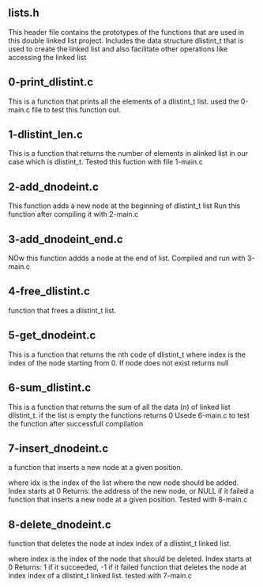 ## lists.h
This header file contains the prototypes of the functions that are used in this double linked list project.
Includes the data structure dlistint_t that is used to create the linked list and also facilitate other operations like accessing the linked list

## 0-print_dlistint.c
This is a function that prints all the elements of a dlistint_t list.
used the 0-main.c file to test this function out.

## 1-dlistint_len.c
This is a function that returns the number of elements in alinked list in our case which is dlistint_t.
Tested this fuction with file 1-main.c

## 2-add_dnodeint.c
This function adds a new node at the beginning of dlistint_t list
Run this function after compiling it with 2-main.c

## 3-add_dnodeint_end.c
NOw this function addds a node at the end of list.
Compiled and run with 3-main.c

## 4-free_dlistint.c
function that frees a dlistint_t list.

## 5-get_dnodeint.c
This is a function that returns the nth code of dlistint_t where index is the index of the node starting from 0.
If node does not exist returns null

## 6-sum_dlistint.c
This is a function that returns the sum of all the data (n) of linked list dlistint_t.
if the list is empty the functions returns 0
Usede 6-main.c to test the function after successfull compilation

## 7-insert_dnodeint.c
a function that inserts a new node at a given position.

where idx is the index of the list where the new node should be added. Index starts at 0
Returns: the address of the new node, or NULL if it failed   a function that inserts a new node at a given position.
Tested with 8-main.c
## 8-delete_dnodeint.c
 function that deletes the node at index index of a dlistint_t linked list.

where index is the index of the node that should be deleted. Index starts at 0
Returns: 1 if it succeeded, -1 if it failed function that deletes the node at index index of a dlistint_t linked list.
tested with 7-main.c
